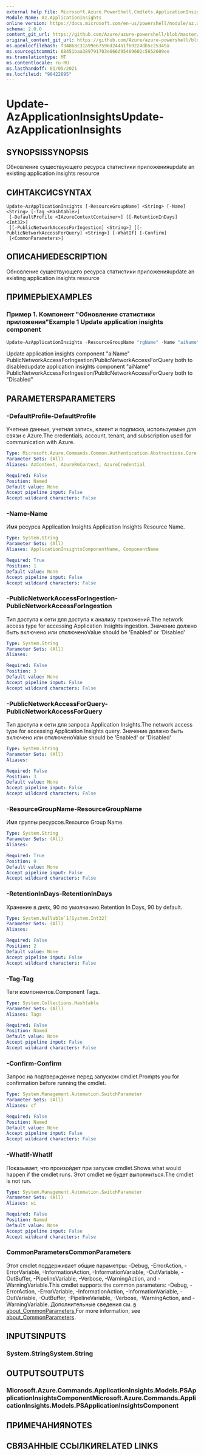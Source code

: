 ```yaml
---
external help file: Microsoft.Azure.PowerShell.Cmdlets.ApplicationInsights.dll-Help.xml
Module Name: Az.ApplicationInsights
online version: https://docs.microsoft.com/en-us/powershell/module/az.applicationinsights/update-azapplicationinsights
schema: 2.0.0
content_git_url: https://github.com/Azure/azure-powershell/blob/master/src/ApplicationInsights/ApplicationInsights/help/Update-AzApplicationInsights.md
original_content_git_url: https://github.com/Azure/azure-powershell/blob/master/src/ApplicationInsights/ApplicationInsights/help/Update-AzApplicationInsights.md
ms.openlocfilehash: f34868c31a99e67596d244a1f69224db5c25349a
ms.sourcegitcommit: 68451baa389791703e666d95469602c5652609ee
ms.translationtype: MT
ms.contentlocale: ru-RU
ms.lasthandoff: 01/05/2021
ms.locfileid: "98422895"
---
```

# <span data-ttu-id="56225-101">Update-AzApplicationInsights</span><span class="sxs-lookup"><span data-stu-id="56225-101">Update-AzApplicationInsights</span></span>

## <span data-ttu-id="56225-102">SYNOPSIS</span><span class="sxs-lookup"><span data-stu-id="56225-102">SYNOPSIS</span></span>
<span data-ttu-id="56225-103">Обновление существующего ресурса статистики приложения</span><span class="sxs-lookup"><span data-stu-id="56225-103">update an existing application insights resource</span></span>

## <span data-ttu-id="56225-104">СИНТАКСИС</span><span class="sxs-lookup"><span data-stu-id="56225-104">SYNTAX</span></span>

```
Update-AzApplicationInsights [-ResourceGroupName] <String> [-Name] <String> [-Tag <Hashtable>]
 [-DefaultProfile <IAzureContextContainer>] [[-RetentionInDays] <Int32>]
 [[-PublicNetworkAccessForIngestion] <String>] [[-PublicNetworkAccessForQuery] <String>] [-WhatIf] [-Confirm]
 [<CommonParameters>]
```

## <span data-ttu-id="56225-105">ОПИСАНИЕ</span><span class="sxs-lookup"><span data-stu-id="56225-105">DESCRIPTION</span></span>
<span data-ttu-id="56225-106">Обновление существующего ресурса статистики приложения</span><span class="sxs-lookup"><span data-stu-id="56225-106">update an existing application insights resource</span></span>

## <span data-ttu-id="56225-107">ПРИМЕРЫ</span><span class="sxs-lookup"><span data-stu-id="56225-107">EXAMPLES</span></span>

### <span data-ttu-id="56225-108">Пример 1. Компонент "Обновление статистики приложения"</span><span class="sxs-lookup"><span data-stu-id="56225-108">Example 1 Update application insights component</span></span>
```powershell
Update-AzApplicationInsights -ResourceGroupName "rgName" -Name "aiName" -PublicNetworkAccessForIngestion "Disabled" -PublicNetworkAccessForQuery "Disabled"
```

<span data-ttu-id="56225-109">Update application insights component "aiName" PublicNetworkAccessForIngestion/PublicNetworkAccessForQuery both to disabled</span><span class="sxs-lookup"><span data-stu-id="56225-109">update application insights component "aiName" PublicNetworkAccessForIngestion/PublicNetworkAccessForQuery both to "Disabled"</span></span>

## <span data-ttu-id="56225-110">PARAMETERS</span><span class="sxs-lookup"><span data-stu-id="56225-110">PARAMETERS</span></span>

### <span data-ttu-id="56225-111">-DefaultProfile</span><span class="sxs-lookup"><span data-stu-id="56225-111">-DefaultProfile</span></span>
<span data-ttu-id="56225-112">Учетные данные, учетная запись, клиент и подписка, используемые для связи с Azure.</span><span class="sxs-lookup"><span data-stu-id="56225-112">The credentials, account, tenant, and subscription used for communication with Azure.</span></span>

```yaml
Type: Microsoft.Azure.Commands.Common.Authentication.Abstractions.Core.IAzureContextContainer
Parameter Sets: (All)
Aliases: AzContext, AzureRmContext, AzureCredential

Required: False
Position: Named
Default value: None
Accept pipeline input: False
Accept wildcard characters: False
```

### <span data-ttu-id="56225-113">-Name</span><span class="sxs-lookup"><span data-stu-id="56225-113">-Name</span></span>
<span data-ttu-id="56225-114">Имя ресурса Application Insights.</span><span class="sxs-lookup"><span data-stu-id="56225-114">Application Insights Resource Name.</span></span>

```yaml
Type: System.String
Parameter Sets: (All)
Aliases: ApplicationInsightsComponentName, ComponentName

Required: True
Position: 1
Default value: None
Accept pipeline input: False
Accept wildcard characters: False
```

### <span data-ttu-id="56225-115">-PublicNetworkAccessForIngestion</span><span class="sxs-lookup"><span data-stu-id="56225-115">-PublicNetworkAccessForIngestion</span></span>
<span data-ttu-id="56225-116">Тип доступа к сети для доступа к анализу приложений.</span><span class="sxs-lookup"><span data-stu-id="56225-116">The network access type for accessing Application Insights ingestion.</span></span>
<span data-ttu-id="56225-117">Значение должно быть включено или отключено</span><span class="sxs-lookup"><span data-stu-id="56225-117">Value should be 'Enabled' or 'Disabled'</span></span>

```yaml
Type: System.String
Parameter Sets: (All)
Aliases:

Required: False
Position: 3
Default value: None
Accept pipeline input: False
Accept wildcard characters: False
```

### <span data-ttu-id="56225-118">-PublicNetworkAccessForQuery</span><span class="sxs-lookup"><span data-stu-id="56225-118">-PublicNetworkAccessForQuery</span></span>
<span data-ttu-id="56225-119">Тип доступа к сети для запроса Application Insights.</span><span class="sxs-lookup"><span data-stu-id="56225-119">The network access type for accessing Application Insights query.</span></span>
<span data-ttu-id="56225-120">Значение должно быть включено или отключено</span><span class="sxs-lookup"><span data-stu-id="56225-120">Value should be 'Enabled' or 'Disabled'</span></span>

```yaml
Type: System.String
Parameter Sets: (All)
Aliases:

Required: False
Position: 3
Default value: None
Accept pipeline input: False
Accept wildcard characters: False
```

### <span data-ttu-id="56225-121">-ResourceGroupName</span><span class="sxs-lookup"><span data-stu-id="56225-121">-ResourceGroupName</span></span>
<span data-ttu-id="56225-122">Имя группы ресурсов.</span><span class="sxs-lookup"><span data-stu-id="56225-122">Resource Group Name.</span></span>

```yaml
Type: System.String
Parameter Sets: (All)
Aliases:

Required: True
Position: 0
Default value: None
Accept pipeline input: False
Accept wildcard characters: False
```

### <span data-ttu-id="56225-123">-RetentionInDays</span><span class="sxs-lookup"><span data-stu-id="56225-123">-RetentionInDays</span></span>
<span data-ttu-id="56225-124">Хранение в днях, 90 по умолчанию.</span><span class="sxs-lookup"><span data-stu-id="56225-124">Retention In Days, 90 by default.</span></span>

```yaml
Type: System.Nullable`1[System.Int32]
Parameter Sets: (All)
Aliases:

Required: False
Position: 2
Default value: None
Accept pipeline input: False
Accept wildcard characters: False
```

### <span data-ttu-id="56225-125">-Tag</span><span class="sxs-lookup"><span data-stu-id="56225-125">-Tag</span></span>
<span data-ttu-id="56225-126">Теги компонентов.</span><span class="sxs-lookup"><span data-stu-id="56225-126">Component Tags.</span></span>

```yaml
Type: System.Collections.Hashtable
Parameter Sets: (All)
Aliases: Tags

Required: False
Position: Named
Default value: None
Accept pipeline input: False
Accept wildcard characters: False
```

### <span data-ttu-id="56225-127">-Confirm</span><span class="sxs-lookup"><span data-stu-id="56225-127">-Confirm</span></span>
<span data-ttu-id="56225-128">Запрос на подтверждение перед запуском cmdlet.</span><span class="sxs-lookup"><span data-stu-id="56225-128">Prompts you for confirmation before running the cmdlet.</span></span>

```yaml
Type: System.Management.Automation.SwitchParameter
Parameter Sets: (All)
Aliases: cf

Required: False
Position: Named
Default value: None
Accept pipeline input: False
Accept wildcard characters: False
```

### <span data-ttu-id="56225-129">-WhatIf</span><span class="sxs-lookup"><span data-stu-id="56225-129">-WhatIf</span></span>
<span data-ttu-id="56225-130">Показывает, что произойдет при запуске cmdlet.</span><span class="sxs-lookup"><span data-stu-id="56225-130">Shows what would happen if the cmdlet runs.</span></span>
<span data-ttu-id="56225-131">Этот cmdlet не будет выполниться.</span><span class="sxs-lookup"><span data-stu-id="56225-131">The cmdlet is not run.</span></span>

```yaml
Type: System.Management.Automation.SwitchParameter
Parameter Sets: (All)
Aliases: wi

Required: False
Position: Named
Default value: None
Accept pipeline input: False
Accept wildcard characters: False
```

### <span data-ttu-id="56225-132">CommonParameters</span><span class="sxs-lookup"><span data-stu-id="56225-132">CommonParameters</span></span>
<span data-ttu-id="56225-133">Этот cmdlet поддерживает общие параметры: -Debug, -ErrorAction, -ErrorVariable, -InformationAction, -InformationVariable, -OutVariable, -OutBuffer, -PipelineVariable, -Verbose, -WarningAction, and -WarningVariable.</span><span class="sxs-lookup"><span data-stu-id="56225-133">This cmdlet supports the common parameters: -Debug, -ErrorAction, -ErrorVariable, -InformationAction, -InformationVariable, -OutVariable, -OutBuffer, -PipelineVariable, -Verbose, -WarningAction, and -WarningVariable.</span></span> <span data-ttu-id="56225-134">Дополнительные сведения см. [в about_CommonParameters.](http://go.microsoft.com/fwlink/?LinkID=113216)</span><span class="sxs-lookup"><span data-stu-id="56225-134">For more information, see [about_CommonParameters](http://go.microsoft.com/fwlink/?LinkID=113216).</span></span>

## <span data-ttu-id="56225-135">INPUTS</span><span class="sxs-lookup"><span data-stu-id="56225-135">INPUTS</span></span>

### <span data-ttu-id="56225-136">System.String</span><span class="sxs-lookup"><span data-stu-id="56225-136">System.String</span></span>

## <span data-ttu-id="56225-137">OUTPUTS</span><span class="sxs-lookup"><span data-stu-id="56225-137">OUTPUTS</span></span>

### <span data-ttu-id="56225-138">Microsoft.Azure.Commands.ApplicationInsights.Models.PSApplicationInsightsComponent</span><span class="sxs-lookup"><span data-stu-id="56225-138">Microsoft.Azure.Commands.ApplicationInsights.Models.PSApplicationInsightsComponent</span></span>

## <span data-ttu-id="56225-139">ПРИМЕЧАНИЯ</span><span class="sxs-lookup"><span data-stu-id="56225-139">NOTES</span></span>

## <span data-ttu-id="56225-140">СВЯЗАННЫЕ ССЫЛКИ</span><span class="sxs-lookup"><span data-stu-id="56225-140">RELATED LINKS</span></span>
